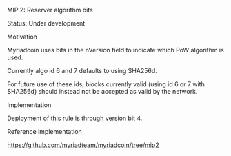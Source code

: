 MIP 2: Reserver algorithm bits

Status: Under development



Motivation


Myriadcoin uses bits in the nVersion field to indicate
which PoW algorithm is used.

Currently algo id 6 and 7 defaults to using SHA256d.

For future use of these ids, blocks currently valid
(using id 6 or 7 with SHA256d) should instead not 
be accepted as valid by the network. 



Implementation

Deployment of this rule is through version bit 4.



Reference implementation

https://github.com/myriadteam/myriadcoin/tree/mip2
